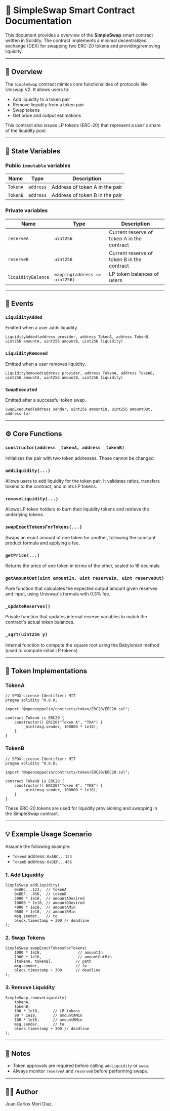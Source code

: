 # 📄 SimpleSwap Smart Contract Documentation

This document provides a overview of the **SimpleSwap** smart contract written in Solidity. The contract implements a minimal decentralized exchange (DEX) for swapping two ERC-20 tokens and providing/removing liquidity.

---

## 🔧 Overview

The `SimpleSwap` contract mimics core functionalities of protocols like Uniswap V2. It allows users to:

- Add liquidity to a token pair
- Remove liquidity from a token pair
- Swap tokens
- Get price and output estimations

This contract also issues LP tokens (ERC-20) that represent a user's share of the liquidity pool.

---

## 🧩 State Variables

### Public `immutable` variables

| Name     | Type      | Description                    |
| -------- | --------- | ------------------------------ |
| `TokenA` | `address` | Address of token A in the pair |
| `TokenB` | `address` | Address of token B in the pair |

### Private variables

| Name               | Type                          | Description                                |
| ------------------ | ----------------------------- | ------------------------------------------ |
| `reserveA`         | `uint256`                     | Current reserve of token A in the contract |
| `reserveB`         | `uint256`                     | Current reserve of token B in the contract |
| `liquidityBalance` | `mapping(address => uint256)` | LP token balances of users                 |

---

## 🚀 Events

### `LiquidityAdded`

Emitted when a user adds liquidity.

```solidity
LiquidityAdded(address provider, address TokenA, address TokenB, uint256 amountA, uint256 amountB, uint256 liquidity)
```

### `LiquidityRemoved`

Emitted when a user removes liquidity.

```solidity
LiquidityRemoved(address provider, address TokenA, address TokenB, uint256 amountA, uint256 amountB, uint256 liquidity)
```

### `SwapExecuted`

Emitted after a successful token swap.

```solidity
SwapExecuted(address sender, uint256 amountIn, uint256 amountOut, address to)
```

---

## ⚙️ Core Functions

### `constructor(address _tokenA, address _tokenB)`

Initializes the pair with two token addresses. These cannot be changed.

### `addLiquidity(...)`

Allows users to add liquidity for the token pair. It validates ratios, transfers tokens to the contract, and mints LP tokens.

### `removeLiquidity(...)`

Allows LP token holders to burn their liquidity tokens and retrieve the underlying tokens.

### `swapExactTokensForTokens(...)`

Swaps an exact amount of one token for another, following the constant product formula and applying a fee.

### `getPrice(...)`

Returns the price of one token in terms of the other, scaled to 18 decimals.

### `getAmountOut(uint amountIn, uint reserveIn, uint reserveOut)`

Pure function that calculates the expected output amount given reserves and input, using Uniswap's formula with 0.3% fee.

### `_updateReserves()`

Private function that updates internal reserve variables to match the contract's actual token balances.

### `_sqrt(uint256 y)`

Internal function to compute the square root using the Babylonian method (used to compute initial LP tokens).

---


## 🧚 Token Implementations

### TokenA

```solidity
// SPDX-License-Identifier: MIT
pragma solidity ^0.8.0;

import "@openzeppelin/contracts/token/ERC20/ERC20.sol";

contract TokenA is ERC20 {
    constructor() ERC20("Token A", "TKA") {
        _mint(msg.sender, 100000 * 1e18);
    }
}
```

### TokenB

```solidity
// SPDX-License-Identifier: MIT
pragma solidity ^0.8.0;

import "@openzeppelin/contracts/token/ERC20/ERC20.sol";

contract TokenB is ERC20 {
    constructor() ERC20("Token B", "TKB") {
        _mint(msg.sender, 100000 * 1e18);
    }
}
```

These ERC-20 tokens are used for liquidity provisioning and swapping in the SimpleSwap contract.

---

## 💡 Example Usage Scenario

Assume the following example:

- `TokenA` address: `0xABC...123`
- `TokenB` address: `0xDEF...456`

### 1. Add Liquidity

```solidity
SimpleSwap.addLiquidity(
    0xABC...123,  // tokenA
    0xDEF...456,  // tokenB
    5000 * 1e18,  // amountADesired
    10000 * 1e18, // amountBDesired
    4900 * 1e18,  // amountAMin
    9800 * 1e18,  // amountBMin
    msg.sender,   // to
    block.timestamp + 300 // deadline
);
```

### 2. Swap Tokens

```solidity
SimpleSwap.swapExactTokensForTokens(
    1000 * 1e18,                // amountIn
    1900 * 1e18,                // amountOutMin
    [tokenA, tokenB],          // path
    msg.sender,                // to
    block.timestamp + 300      // deadline
);
```

### 3. Remove Liquidity

```solidity
SimpleSwap.removeLiquidity(
    tokenA,
    tokenB,
    100 * 1e18,      // LP tokens
    90 * 1e18,       // amountAMin
    180 * 1e18,      // amountBMin
    msg.sender,      // to
    block.timestamp + 300 // deadline
);
```

---

## 🧪 Notes

- Token approvals are required before calling `addLiquidity` or `swap`.
- Always monitor `reserveA` and `reserveB` before performing swaps.

---


## 👨‍💻 Author

Juan Carlos Mori Diaz.


